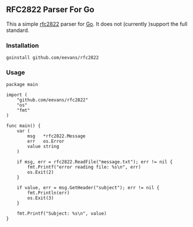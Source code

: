 RFC2822 Parser For Go
---------------------
This a simple [rfc2822](http://www.ietf.org/rfc/rfc2822.txt) parser for 
[Go](http://golang.org).  It does not (currently )support the full standard.


### Installation
`goinstall github.com/eevans/rfc2822`

### Usage
    package main

    import (
        "github.com/eevans/rfc2822"
        "os"
        "fmt"
    )
    
    func main() {
        var (
            msg   *rfc2822.Message
            err   os.Error
            value string
        )
    
        if msg, err = rfc2822.ReadFile("message.txt"); err != nil {
            fmt.Printf("error reading file: %s\n", err)
            os.Exit(2)
        }
    
        if value, err = msg.GetHeader("subject"); err != nil {
            fmt.Println(err)
            os.Exit(3)
        }
    
        fmt.Printf("Subject: %s\n", value)
    }
